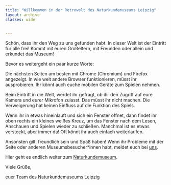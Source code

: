 ```yaml
---
title: "Willkommen in der Retrowelt des Naturkundemuseums Leipzig"
layout: archive
classes: wide


---
```


Schön, dass ihr den Weg zu uns gefunden habt. In dieser Welt ist der Eintritt für alle frei! Kommt mit euren Großeltern, mit Freunden oder allein und erkundet das Museum!


Bevor es weitergeht ein paar kurze Worte:

Die nächsten Seiten am besten mit Chrome (Chromium) und Firefox angezeigt. In wie weit andere Browser funktionieren, müsst ihr ausprobieren. Ihr könnt auch euche mobilen Geräte zum Spielen nehmen.

Beim Eintritt in die Welt, werdet ihr gefragt, ob ihr den Zugriff auf eure Kamera und eurer Mikrofon zulasst. Das müsst ihr nicht machen. Die Verweigerung hat keinen Einfluss auf die Funktion des Spiels.

Wenn ihr in etwas hineinlauft und sich ein Fenster öffnet, dann findet ihr oben rechts ein kleines weißes Kreuz, um das Fenster nach dem Lesen, Anschauen und Spielen wieder zu schließen. Manchmal ist es etwas versteckt, aber immer da! Oft könnt ihr auch einfach weiterlaufen.

Ansonsten gilt: freundlich sein und Spaß haben! Wenn ihr Probleme mit der Seite oder anderen Museumsbesucher*innen habt, meldet euch bei [uns](mailto:service.naturkundemuseum@leipzig.de).


Hier geht es endlich weiter zum [Naturkundemuseum](https://play.world.dezentrale.cloud/_/global/world.naturkunde.museum/Naturkundemuseum_Vorgarten.json).


Viele Grüße,

euer Team des Naturkundemuseums Leipzig
